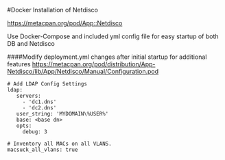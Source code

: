 #Docker Installation of Netdisco

https://metacpan.org/pod/App::Netdisco

Use Docker-Compose and included yml config file for easy startup of both DB and Netdisco


####Modify deployment.yml changes after initial startup for additional features
https://metacpan.org/pod/distribution/App-Netdisco/lib/App/Netdisco/Manual/Configuration.pod
```
# Add LDAP Config Settings
ldap:
   servers:  
     - 'dc1.dns'  
     - 'dc2.dns'  
   user_string: 'MYDOMAIN\%USER%'  
   base: <base dn>  
   opts:  
     debug: 3
```  

```
# Inventory all MACs on all VLANS.
macsuck_all_vlans: true
```
